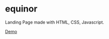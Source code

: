 # equinor
Landing Page made with HTML, CSS, Javascript.

[Demo](https://white01312.github.io/equinor/)
